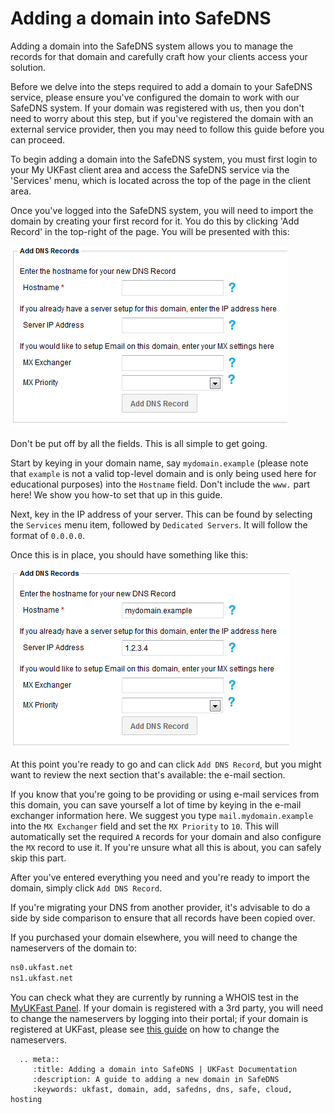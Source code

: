 # Adding a domain into SafeDNS

Adding a domain into the SafeDNS system allows you to manage the records for that domain and carefully craft how your clients access your solution.

Before we delve into the steps required to add a domain to your SafeDNS service, please ensure you've configured the domain to work with our SafeDNS system. If your domain was registered with us, then you don't need to worry about this step, but if you've registered the domain with an external service provider, then you may need to follow this guide before you can proceed.

To begin adding a domain into the SafeDNS system, you must first login to your My UKFast client area and access the SafeDNS service via the 'Services' menu, which is located across the top of the page in the client area.

Once you've logged into the SafeDNS system, you will need to import the domain by creating your first record for it. You do this by clicking 'Add Record' in the top-right of the page. You will be presented with this:

![Blank DNS](files/addnewdomain1.png)

Don't be put off by all the fields. This is all simple to get going.

Start by keying in your domain name, say `mydomain.example` (please note that `example` is not a valid top-level domain and is only being used here for educational purposes) into the `Hostname` field. Don't include the `www.` part here! We show you how-to set that up in this guide.

Next, key in the IP address of your server. This can be found by selecting the `Services` menu item, followed by `Dedicated Servers`. It will follow the format of `0.0.0.0`.

Once this is in place, you should have something like this:

![Completed DNS](files/addnewdomain2.png)

At this point you're ready to go and can click `Add DNS Record`, but you might want to review the next section that's available: the e-mail section.

If you know that you're going to be providing or using e-mail services from this domain, you can save yourself a lot of time by keying in the e-mail exchanger information here. We suggest you type `mail.mydomain.example` into the `MX Exchanger` field and set the `MX Priority` to `10`. This will automatically set the required `A` records for your domain and also configure the `MX` record to use it. If you're unsure what all this is about, you can safely skip this part.

After you've entered everything you need and you're ready to import the domain, simply click `Add DNS Record`.

If you're migrating your DNS from another provider, it's advisable to do a side by side comparison to ensure that all records have been copied over.

If you purchased your domain elsewhere, you will need to change the nameservers of the domain to:

```bash
ns0.ukfast.net
ns1.ukfast.net
```

You can check what they are currently by running a WHOIS test in the [MyUKFast Panel](https://my.ukfast.co.uk). If your domain is registered with a 3rd party, you will need to change the nameservers by logging into their portal; if your domain is registered at UKFast, please see [this guide](https://docs.ukfast.co.uk/Domains/domains/changingnameservers.html) on how to change the nameservers.

```eval_rst
  .. meta::
     :title: Adding a domain into SafeDNS | UKFast Documentation
     :description: A guide to adding a new domain in SafeDNS
     :keywords: ukfast, domain, add, safedns, dns, safe, cloud, hosting

